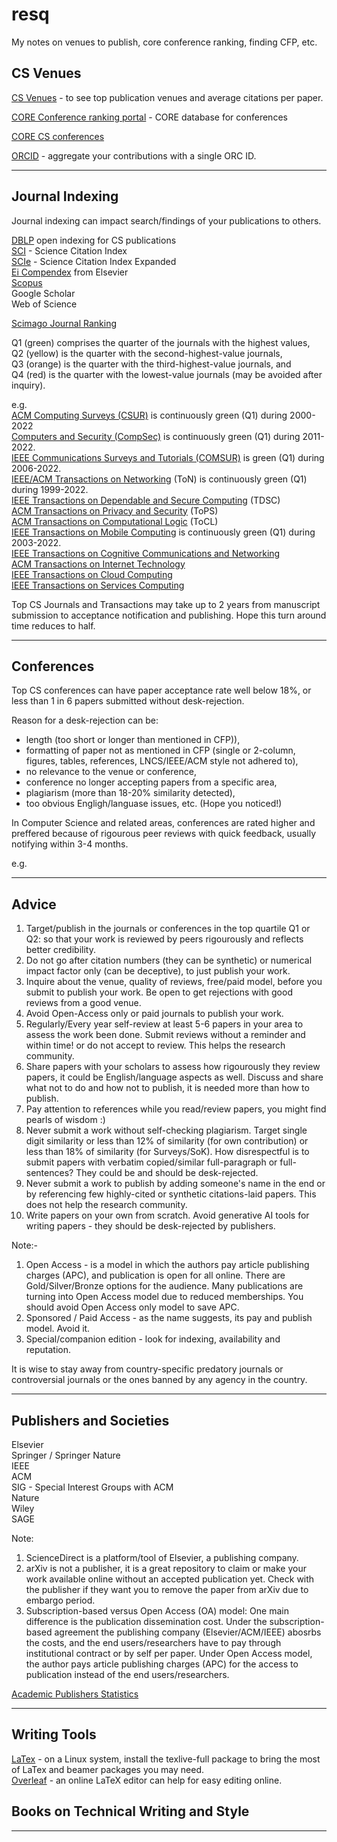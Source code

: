 # resq
My notes on venues to publish, core conference ranking, finding CFP, etc.   

## CS Venues   

[CS Venues](https://www.cs.cornell.edu/andru/csconf.html) - to see top publication venues and average citations per paper.    

[CORE Conference ranking portal](http://portal.core.edu.au/conf-ranks/) - CORE database for conferences    

[CORE CS conferences](https://iiti.ac.in/people/~artiwari/cseconflist.html)   

[ORCID](https://orcid.org/signin) - aggregate your contributions with a single ORC ID.   

----

## Journal Indexing   
Journal indexing can impact search/findings of your publications to others.   

[DBLP](https://dblp.org/) open indexing for CS publications   
[SCI]() - Science Citation Index   
[SCIe]() - Science Citation Index Expanded   
[Ei Compendex](https://www.elsevier.com/solutions/engineering-village/content/compendex) from Elsevier    
[Scopus](https://scopusindexedjournals.com/)     
Google Scholar    
Web of Science   

[Scimago Journal Ranking](https://www.scimagojr.com/)   

Q1 (green) comprises the quarter of the journals with the highest values,   
Q2 (yellow) is the quarter with the second-highest-value journals,    
Q3 (orange) is the quarter with the third-highest-value journals, and    
Q4 (red) is the quarter with the lowest-value journals (may be avoided after inquiry).    

e.g.    
[ACM Computing Surveys (CSUR)](https://www.scimagojr.com/journalsearch.php?q=23038&tip=sid&clean=0) is continuously green (Q1) during 2000-2022     
[Computers and Security (CompSec)](https://www.scimagojr.com/journalsearch.php?q=28898&tip=sid&clean=0) is continuously green (Q1) during 2011-2022.    
[IEEE Communications Surveys and Tutorials (COMSUR)](https://www.scimagojr.com/journalsearch.php?q=17900156715&tip=sid&clean=0) is green (Q1) during 2006-2022.    
[IEEE/ACM Transactions on Networking](https://www.scimagojr.com/journalsearch.php?q=27237&tip=sid&clean=0) (ToN) is continuously green (Q1) during 1999-2022.       
[IEEE Transactions on Dependable and Secure Computing](https://www.scimagojr.com/journalsearch.php?q=28918&tip=sid&clean=0) (TDSC)     
[ACM Transactions on Privacy and Security](https://www.scimagojr.com/journalsearch.php?q=21100832567&tip=sid&clean=0) (ToPS)     
[ACM Transactions on Computational Logic](https://www.scimagojr.com/journalsearch.php?q=23051&tip=sid&clean=0) (ToCL)     
[IEEE Transactions on Mobile Computing](https://www.scimagojr.com/journalsearch.php?q=25038&tip=sid&clean=0) is continuously green (Q1) during 2003-2022.      
[IEEE Transactions on Cognitive Communications and Networking](https://www.scimagojr.com/journalsearch.php?q=21100854831&tip=sid&clean=0)     
[ACM Transactions on Internet Technology](https://www.scimagojr.com/journalsearch.php?q=15773&tip=sid&clean=0)     
[IEEE Transactions on Cloud Computing](https://www.scimagojr.com/journalsearch.php?q=21100338351&tip=sid&clean=0)      
[IEEE Transactions on Services Computing](https://www.scimagojr.com/journalsearch.php?q=18300156728&tip=sid&clean=0)     

Top CS Journals and Transactions may take up to 2 years from manuscript submission to acceptance notification and publishing. Hope this turn around time reduces to half.      

----

## Conferences   

Top CS conferences can have paper acceptance rate well below 18%, or less than 1 in 6 papers submitted without desk-rejection.     

Reason for a desk-rejection can be:     
- length (too short or longer than mentioned in CFP)),    
- formatting of paper not as mentioned in CFP (single or 2-column, figures, tables, references, LNCS/IEEE/ACM style not adhered to),    
- no relevance to the venue or conference,     
- conference no longer accepting papers from a specific area,     
- plagiarism (more than 18-20% similarity detected),    
- too obvious Engligh/languase issues, etc. (Hope you noticed!)      


In Computer Science and related areas, conferences are rated higher and preffered because of rigourous peer reviews with quick feedback, usually notifying within 3-4 months.     

e.g.    



---- 

## Advice    

1. Target/publish in the journals or conferences in the top quartile Q1 or Q2: so that your work is reviewed by peers rigourously and reflects better credibility.    
2. Do not go after citation numbers (they can be synthetic) or numerical impact factor only (can be deceptive), to just publish your work.    
3. Inquire about the venue, quality of reviews, free/paid model, before you submit to publish your work. Be open to get rejections with good reviews from a good venue.    
4. Avoid Open-Access only or paid journals to publish your work.    
5. Regularly/Every year self-review at least 5-6 papers in your area to assess the work been done. Submit reviews without a reminder and within time! or do not accept to review. This helps the research community.    
6. Share papers with your scholars to assess how rigourously they review papers, it could be English/language aspects as well. Discuss and share what not to do and how not to publish, it is needed more than how to publish.    
7. Pay attention to references while you read/review papers, you might find pearls of wisdom :)     
8. Never submit a work without self-checking plagiarism. Target single digit similarity or less than 12% of similarity (for own contribution) or less than 18% of similarity (for Surveys/SoK). How disrespectful is to submit papers with verbatim copied/similar full-paragraph or full-sentences? They could be and should be desk-rejected.      
9. Never submit a work to publish by adding someone's name in the end or by referencing few highly-cited or synthetic citations-laid papers. This does not help the research community.     
10. Write papers on your own from scratch. Avoid generative AI tools for writing papers - they should be desk-rejected by publishers.     


Note:-   
1. Open Access - is a model in which the authors pay article publishing charges (APC), and publication is open for all online. There are Gold/Silver/Bronze options for the audience. Many publications are turning into Open Access model due to reduced memberships. You should avoid Open Access only model to save APC.    
2. Sponsored / Paid Access -  as the name suggests, its pay and publish model. Avoid it.    
3. Special/companion edition - look for indexing, availability and reputation.    

It is wise to stay away from country-specific predatory journals or controversial journals or the ones banned by any agency in the country.     

----

## Publishers and Societies    

Elsevier    
Springer / Springer Nature    
IEEE     
ACM     
SIG - Special Interest Groups with ACM     
Nature    
Wiley    
SAGE    

Note: 
1. ScienceDirect is a platform/tool of Elsevier, a publishing company.    
2. arXiv is not a publisher, it is a great repository to claim or make your work available online without an accepted publication yet. Check with the publisher if they want you to remove the paper from arXiv due to embargo period.
3. Subscription-based versus Open Access (OA) model: One main difference is the publication dissemination cost. Under the subscription-based agreement the publishing company (Elsevier/ACM/IEEE) abosrbs the costs, and the end users/researchers have to pay through institutional contract or by self per paper. Under Open Access model, the author pays article publishing charges (APC) for the access to publication instead of the end users/researchers.    

[Academic Publishers Statistics](https://wordsrated.com/academic-publishers-statistics/)    


----

## Writing Tools   
[LaTex](https://github.com/rks101/latex) - on a Linux system, install the texlive-full package to bring the most of LaTex and beamer packages you may need.   
[Overleaf](overleaf.com) - an online LaTeX editor can help for easy editing online.   

## Books on Technical Writing and Style  


---- 
